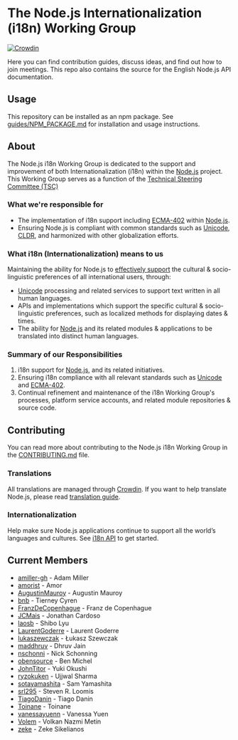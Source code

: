 # The Node.js Internationalization (i18n) Working Group

[![Crowdin](https://badges.crowdin.net/nodejs/localized.svg)](https://crowdin.com/project/nodejs)

Here you can find contribution guides, discuss ideas, and find out how to join meetings. This repo also contains the source for the English Node.js API documentation.

## Usage

This repository can be installed as an npm package. See [guides/NPM_PACKAGE.md](guides/NPM_PACKAGE.md) for installation and usage instructions.

## About

The Node.js i18n Working Group is dedicated to the support and improvement of both Internationalization (i18n) within the [Node.js](https://github.com/nodejs/node) project. This Working Group serves as a function of the [Technical Steering Committee (TSC)](https://github.com/nodejs/TSC)

### What we're responsible for

- The implementation of i18n support including [ECMA-402](https://tc39.github.io/ecma402/) within [Node.js](https://github.com/nodejs/node).
- Ensuring Node.js is compliant with common standards such as [Unicode](https://unicode.org/), [CLDR](http://cldr.unicode.org/), and harmonized with other globalization efforts.

### What i18n (Internationalization) means to us

Maintaining the ability for Node.js to [effectively support](https://nodejs.org/api/intl.html#intl_internationalization_support) the cultural & socio-linguistic preferences of all international users, through:

- [Unicode](https://unicode.org) processing and related services to support text written in all human languages.
- APIs and implementations which support the specific cultural & socio-linguistic preferences, such as localized methods for displaying dates & times.
- The ability for [Node.js](https://github.com/nodejs/node) and its related modules & applications to be translated into distinct human languages.

### Summary of our Responsibilities

1. i18n support for [Node.js](https://github.com/nodejs/node), and its related initiatives.
2. Ensuring i18n compliance with all relevant standards such as [Unicode](https://unicode.org) and [ECMA-402](https://github.com/tc39/ecma402).
3. Continual refinement and maintenance of the i18n Working Group's processes, platform service accounts, and related module repositories & source code.


## Contributing

You can read more about contributing to the Node.js i18n Working Group in the [CONTRIBUTING.md](./CONTRIBUTING.md) file.

### Translations

All translations are managed through [Crowdin](https://crowdin.com/project/nodejs). If you want to help translate Node.js, please read [translation guide](https://github.com/nodejs/nodejs.org/blob/main/TRANSLATION.md).

### Internationalization

Help make sure Node.js applications continue to support all the world’s
languages and cultures. See [i18n API](./guides/I18N-API.md) to get started.

## Current Members

- [amiller-gh](https://github.com/amiller-gh) - Adam Miller
- [amorist](https://github.com/amorist) - Amor
- [AugustinMauroy](https://github.com/AugustinMauroy) - Augustin Mauroy
- [bnb](https://github.com/bnb) - Tierney Cyren
- [FranzDeCopenhague](https://github.com/FranzDeCopenhague) - Franz de Copenhague
- [JCMais](https://github.com/JCMais) - Jonathan Cardoso
- [laosb](https://github.com/laosb) - Shibo Lyu
- [LaurentGoderre](https://github.com/LaurentGoderre) - Laurent Goderre
- [lukaszewczak](https://github.com/lukaszewczak) - Łukasz Szewczak
- [maddhruv](https://github.com/maddhruv) - Dhruv Jain
- [nschonni](https://github.com/nschonni) - Nick Schonning
- [obensource](https://github.com/obensource) - Ben Michel
- [JohnTitor](https://github.com/JohnTitor) - Yuki Okushi
- [ryzokuken](https://github.com/ryzokuken) - Ujjwal Sharma
- [sotayamashita](https://github.com/sotayamashita) - Sam Yamashita
- [srl295](https://github.com/srl295) - Steven R. Loomis
- [TiagoDanin](https://github.com/TiagoDanin) - Tiago Danin
- [Toinane](https://github.com/Toinane) - Toinane
- [vanessayuenn](https://github.com/vanessayuenn) - Vanessa Yuen
- [Volem](https://github.com/Volem) - Volkan Nazmi Metin
- [zeke](https://github.com/zeke) - Zeke Sikelianos
